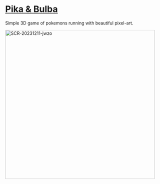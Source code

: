 # [Pika & Bulba](https://kopiro.github.io/pika-bulba/)

Simple 3D game of pokemons running with beautiful pixel-art.

<img width="478" alt="SCR-20231211-jwzo" src="https://github.com/kopiro/pika-bulba/assets/839700/ecb83918-fb9a-4c6a-907e-9327d7131137">
